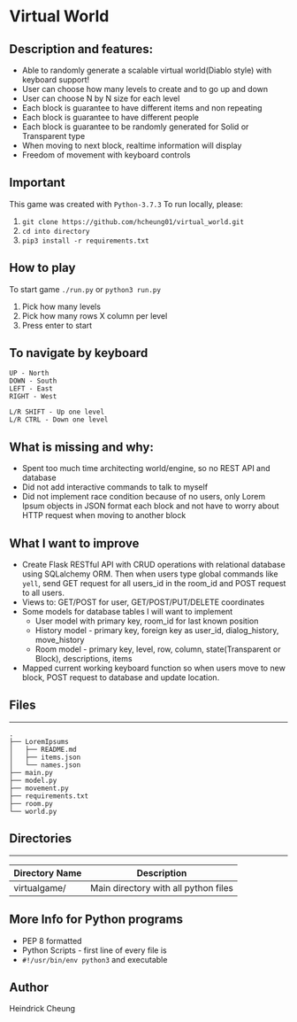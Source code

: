 # Virtual World

## Description and features:
* Able to randomly generate a scalable virtual world(Diablo style) with keyboard support!
* User can choose how many levels to create and to go up and down
* User can choose N by N size for each level
* Each block is guarantee to have different items and non repeating
* Each block is guarantee to have different people
* Each block is guarantee to be randomly generated for Solid or Transparent type
* When moving to next block, realtime information will display
* Freedom of movement with keyboard controls

## Important
This game was created with `Python-3.7.3` To run locally, please:


1. `git clone https://github.com/hcheung01/virtual_world.git`
2. `cd into directory`
3. `pip3 install -r requirements.txt`

## How to play
To start game
`./run.py` or `python3 run.py`

1. Pick how many levels
2. Pick how many rows X column per level
3. Press enter to start

## To navigate by keyboard
```
UP - North
DOWN - South
LEFT - East
RIGHT - West

L/R SHIFT - Up one level
L/R CTRL - Down one level
```

## What is missing and why:
* Spent too much time architecting world/engine, so no REST API and database
* Did not add interactive commands to talk to myself
* Did not implement race condition because of no users, only Lorem Ipsum objects in JSON format each block and not have to worry about HTTP request when moving to another block

## What I want to improve
* Create Flask RESTful API with CRUD operations with relational database using SQLalchemy ORM. Then when users type global commands like `yell`, send GET request for all users_id in the room_id and POST request to all users.
* Views to: GET/POST for user, GET/POST/PUT/DELETE coordinates
* Some models for database tables I will want to implement
  - User model with primary key, room_id for last known position
  - History model - primary key, foreign key as user_id, dialog_history, move_history 
  - Room model - primary key, level, row, column, state(Transparent or Block), descriptions, items 
* Mapped current working keyboard function so when users move to new block, POST request to database and update location.

## Files
------
```
.
├── LoremIpsums
│   ├── README.md
│   ├── items.json
│   └── names.json
├── main.py
├── model.py
├── movement.py
├── requirements.txt
├── room.py
└── world.py
```

## Directories
---
Directory Name | Description
---|---
virtualgame/ | Main directory with all python files

## More Info for Python programs
* PEP 8 formatted
* Python Scripts - first line of every file is
* `#!/usr/bin/env python3` and executable

## Author
Heindrick Cheung